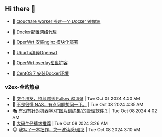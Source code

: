 ## Hi there 👋

<!--
**dkyg666/dkyg666** is a ✨ _special_ ✨ repository because its `README.md` (this file) appears on your GitHub profile.

Here are some ideas to get you started:

- 🔭 I’m currently working on ...
- 🌱 I’m currently learning ...
- 👯 I’m looking to collaborate on ...
- 🤔 I’m looking for help with ...
- 💬 Ask me about ...
- 📫 How to reach me: ...
- 😄 Pronouns: ...
- ⚡ Fun fact: ...
-->

<!-- BLOG-POST-LIST:START -->
- 🦩 [cloudflare worker 搭建一个 Docker 镜像源](http://blog.1996099.xyz/archives/cloudflare-worker-da-jian-yi-ge-docker-jing-xiang-zhan) 

- 🚦 [Docker配置网络代理](http://blog.1996099.xyz/archives/dockerpei-zhi-wang-luo-dai-li) 

- 🫶 [OpenWrt 安装nginx 模块化部署](http://blog.1996099.xyz/archives/openwrt-an-zhuang-nginx-mo-kuai-hua-bu-shu) 

- 🦄 [Ubuntu编译Openwrt](http://blog.1996099.xyz/archives/ubuntuzi-bian-yi-openwrt) 

- 🐻 [OpenWrt overlay磁盘扩容](http://blog.1996099.xyz/archives/openwrt-overlay) 

- 🤖 [CentOS 7 安装Docker环境](http://blog.1996099.xyz/archives/centos-docker) 
<!-- BLOG-POST-LIST:END -->

### v2ex-全站热点
<!-- v2ex:START -->
- 🥸 [交个朋友，持续赠送 Follow 邀请码](https://www.v2ex.com/t/1078241#reply0) | Tue Oct 08 2024 4:50 AM
- 🤗 [不是很懂 NAS，有点问题想问一下。](https://www.v2ex.com/t/1078236#reply4) | Tue Oct 08 2024 4:35 AM
- 🎭 [有没有针对机器学习“图片训练集”的管理软件？](https://www.v2ex.com/t/1078229#reply1) | Tue Oct 08 2024 4:02 AM
- 🥷 [大码牛仔裤求推荐](https://www.v2ex.com/t/1078212#reply6) | Tue Oct 08 2024 3:26 AM
- 🐵 [我写了一本拙作，求一波读感/建议](https://www.v2ex.com/t/1078204#reply1) | Tue Oct 08 2024 3:10 AM<!-- v2ex:END -->


